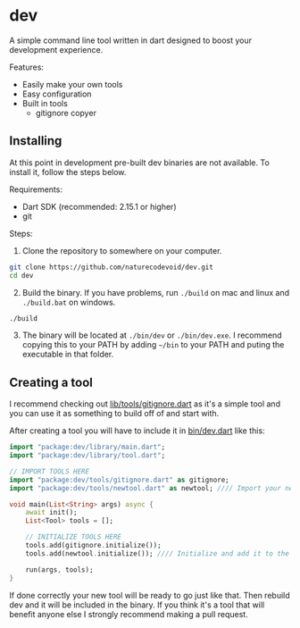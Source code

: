 # dev

A simple command line tool written in dart designed to boost your development experience.

Features:

-   Easily make your own tools
-   Easy configuration
-   Built in tools
    -   gitignore copyer

## Installing

At this point in development pre-built dev binaries are not available. To install it, follow the steps below.

Requirements:

-   Dart SDK (recommended: 2.15.1 or higher)
-   git

Steps:

1. Clone the repository to somewhere on your computer.

```sh
git clone https://github.com/naturecodevoid/dev.git
cd dev
```

2. Build the binary. If you have problems, run `./build` on mac and linux and `./build.bat` on windows.

```sh
./build
```

3. The binary will be located at `./bin/dev` or `./bin/dev.exe`. I recommend copying this to your PATH by adding `~/bin`
   to your PATH and puting the executable in that folder.

## Creating a tool

I recommend checking out [lib/tools/gitignore.dart](lib/tools/gitignore.dart) as it's a simple tool and you can use it
as something to build off of and start with.

After creating a tool you will have to include it in [bin/dev.dart](bin/dev.dart) like this:

```dart
import "package:dev/library/main.dart";
import "package:dev/library/tool.dart";

// IMPORT TOOLS HERE
import "package:dev/tools/gitignore.dart" as gitignore;
import "package:dev/tools/newtool.dart" as newtool; //// Import your new tool here

void main(List<String> args) async {
    await init();
    List<Tool> tools = [];

    // INITIALIZE TOOLS HERE
    tools.add(gitignore.initialize());
    tools.add(newtool.initialize()); //// Initialize and add it to the tools here

    run(args, tools);
}
```

If done correctly your new tool will be ready to go just like that. Then rebuild dev and it will be included in the
binary. If you think it's a tool that will benefit anyone else I strongly recommend making a pull request.
